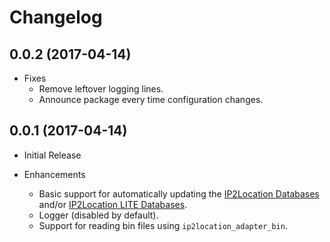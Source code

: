 # Changelog

## 0.0.2 (2017-04-14)

* Fixes
  * Remove leftover logging lines.
  * Announce package every time configuration changes.

## 0.0.1 (2017-04-14)

* Initial Release

* Enhancements
  * Basic support for automatically updating the [IP2Location Databases](https://www.ip2location.com/download) and/or [IP2Location LITE Databases](http://lite.ip2location.com/database).
  * Logger (disabled by default).
  * Support for reading bin files using `ip2location_adapter_bin`.
